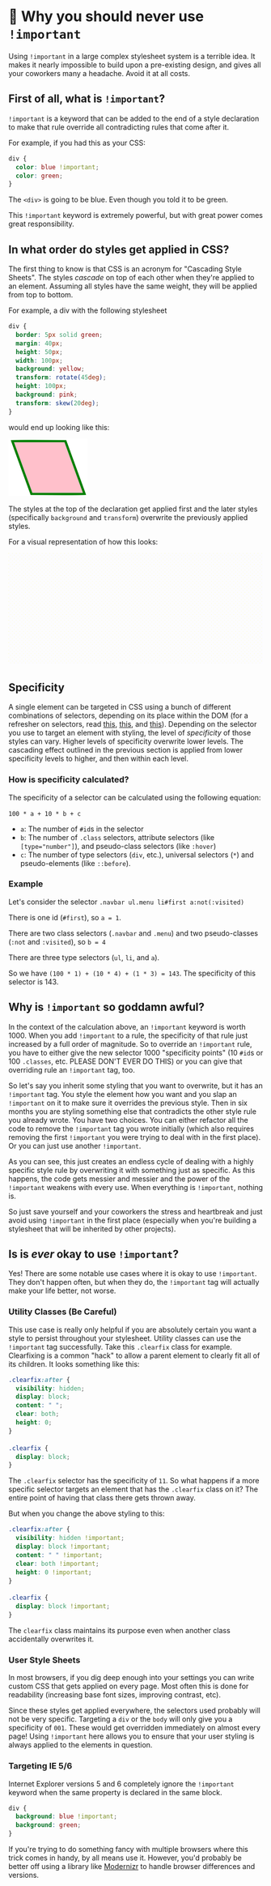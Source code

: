 # :no_good: Why you should never use `!important`

Using `!important` in a large complex stylesheet system is a terrible idea. It makes it nearly impossible to build upon a pre-existing design, and gives all your coworkers many a headache. Avoid it at all costs.

## First of all, what is `!important`?

`!important` is a keyword that can be added to the end of a style declaration to make that rule override all contradicting rules that come after it.

For example, if you had this as your CSS:

```css
div {
  color: blue !important;
  color: green;
}
```

The `<div>` is going to be blue. Even though you told it to be green.

This `!important` keyword is extremely powerful, but with great power comes great responsibility.

## In what order do styles get applied in CSS?

The first thing to know is that CSS is an acronym for "Cascading Style Sheets". The styles _cascade_ on top of each other when they're applied to an element. Assuming all styles have the same weight, they will be applied from top to bottom.

For example, a div with the following stylesheet

```css
div {
  border: 5px solid green;
  margin: 40px;
  height: 50px;
  width: 100px;
  background: yellow;
  transform: rotate(45deg);
  height: 100px;
  background: pink;
  transform: skew(20deg);
}
```

would end up looking like this:

![skew image](../images/skew-image.png)

The styles at the top of the declaration get applied first and the later styles (specifically `background` and `transform`) overwrite the previously applied styles.

For a visual representation of how this looks:

![skew image progression](../images/skew-image-progression.gif)

## Specificity

A single element can be targeted in CSS using a bunch of different combinations of selectors, depending on its place within the DOM (for a refresher on selectors, read [this](1_selectors.md), [this](2_pseudo_classes.md), and [this](3_sass_selectors.md)). Depending on the selector you use to target an element with styling, the level of *specificity* of those styles can vary. Higher levels of specificity overwrite lower levels. The cascading effect outlined in the previous section is applied from lower specificity levels to higher, and then within each level.

### How is specificity calculated?

The specificity of a selector can be calculated using the following equation:

`100 * a + 10 * b + c`

- `a`: The number of `#id`s in the selector
- `b`: The number of `.class` selectors, attribute selectors (like `[type="number"]`), and pseudo-class selectors (like `:hover`)
- `c`: The number of type selectors (`div`, etc.), universal selectors (`*`) and pseudo-elements (like `::before`).

### Example

Let's consider the selector `.navbar ul.menu li#first a:not(:visited)`

There is one id (`#first`), so `a = 1`.

There are two class selectors (`.navbar` and `.menu`) and two pseudo-classes (`:not` and `:visited`), so `b = 4`

There are three type selectors (`ul`, `li`, and `a`).

So we have `(100 * 1) + (10 * 4) + (1 * 3) = 143`. The specificity of this selector is 143.

## Why is `!important` so goddamn awful?

In the context of the calculation above, an `!important` keyword is worth 1000. When you add `!important` to a rule, the specificity of that rule just increased by a full order of magnitude. So to override an `!important` rule, you have to either give the new selector 1000 "specificity points" (10 `#id`s or 100 `.classes`, etc. PLEASE DON'T EVER DO THIS) or you can give that overriding rule an `!important` tag, too.

So let's say you inherit some styling that you want to overwrite, but it has an `!important` tag. You style the element how you want and you slap an `!important` on it to make sure it overrides the previous style. Then in six months you are styling something else that contradicts the other style rule you already wrote. You have two choices. You can either refactor all the code to remove the `!important` tag you wrote initially (which also requires removing the first `!important` you were trying to deal with in the first place). Or you can just use another `!important`.

As you can see, this just creates an endless cycle of dealing with a highly specific style rule by overwriting it with something just as specific. As this happens, the code gets messier and messier and the power of the `!important` weakens with every use. When everything is `!important`, nothing is.

So just save yourself and your coworkers the stress and heartbreak and just avoid using `!important` in the first place (especially when you're building a stylesheet that will be inherited by other projects).

## Is is _ever_ okay to use `!important`?

Yes! There are some notable use cases where it is okay to use `!important`. They don't happen often, but when they do, the `!important` tag will actually make your life better, not worse.

### Utility Classes (Be Careful)

This use case is really only helpful if you are absolutely certain you want a style to persist throughout your stylesheet. Utility classes can use the `!important` tag successfully. Take this `.clearfix` class for example. Clearfixing is a common "hack" to allow a parent element to clearly fit all of its children. It looks something like this:

```css
.clearfix:after {
  visibility: hidden;
  display: block;
  content: " ";
  clear: both;
  height: 0;
}

.clearfix {
  display: block;
}
```

The `.clearfix` selector has the specificity of `11`. So what happens if a more specific selector targets an element that has the `.clearfix` class on it? The entire point of having that class there gets thrown away.

But when you change the above styling to this:

```css
.clearfix:after {
  visibility: hidden !important;
  display: block !important;
  content: " " !important;
  clear: both !important;
  height: 0 !important;
}

.clearfix {
  display: block !important;
}
```

The `clearfix` class maintains its purpose even when another class accidentally overwrites it.

### User Style Sheets

In most browsers, if you dig deep enough into your settings you can write custom CSS that gets applied on every page. Most often this is done for readability (increasing base font sizes, improving contrast, etc).

Since these styles get applied everywhere, the selectors used probably will not be very specific. Targeting a `div` or the `body` will only give you a specificity of `001`. These would get overridden immediately on almost every page! Using `!important` here allows you to ensure that your user styling is always applied to the elements in question.

### Targeting IE 5/6

Internet Explorer versions 5 and 6 completely ignore the `!important` keyword when the same property is declared in the same block.

```css
div {
  background: blue !important;
  background: green;
}
```

If you're trying to do something fancy with multiple browsers where this trick comes in handy, by all means use it. However, you'd probably be better off using a library like [Modernizr](https://modernizr.com/) to handle browser differences and versions. 
